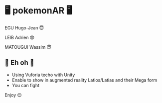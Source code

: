 # 🖥️ pokemonAR 🖥️

EGU Hugo-Jean 😇

LEIB Adrien 😎

MATOUGUI Wassim 😇


## 📖 Eh oh 📖 

- Using Vuforia techo with Unity
- Enable to show in augmented reality Latios/Latias and their Mega form
- You can fight 

Enjoy 😉 

